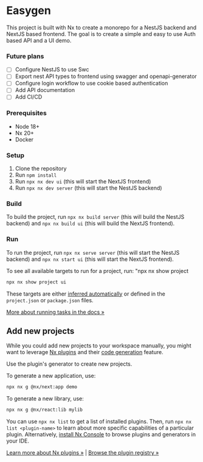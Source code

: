 # Easygen

This project is built with Nx to create a monorepo for a NestJS backend and NextJS based frontend.
The goal is to create a simple and easy to use Auth based API and a UI demo.

### Future plans

- [ ] Configure NestJS to use Swc
- [ ] Export nest API types to frontend using swagger and openapi-generator
- [ ] Configure login workflow to use cookie based authentication
- [ ] Add API documentation
- [ ] Add CI/CD

### Prerequisites

- Node 18+
- Nx 20+
- Docker

### Setup

1. Clone the repository
2. Run `npm install`
3. Run `npx nx dev ui` (this will start the NextJS frontend)
4. Run `npx nx dev server` (this will start the NestJS backend)

### Build

To build the project, run `npx nx build server` (this will build the NestJS backend) and `npx nx build ui` (this will build the NextJS frontend).

### Run

To run the project, run `npx nx serve server` (this will start the NestJS backend) and `npx nx start ui` (this will start the NextJS frontend).

To see all available targets to run for a project, run:
"npx nx show project <app-name>
```sh
npx nx show project ui
```

These targets are either [inferred automatically](https://nx.dev/concepts/inferred-tasks?utm_source=nx_project&utm_medium=readme&utm_campaign=nx_projects) or defined in the `project.json` or `package.json` files.

[More about running tasks in the docs &raquo;](https://nx.dev/features/run-tasks?utm_source=nx_project&utm_medium=readme&utm_campaign=nx_projects)

## Add new projects

While you could add new projects to your workspace manually, you might want to leverage [Nx plugins](https://nx.dev/concepts/nx-plugins?utm_source=nx_project&utm_medium=readme&utm_campaign=nx_projects) and their [code generation](https://nx.dev/features/generate-code?utm_source=nx_project&utm_medium=readme&utm_campaign=nx_projects) feature.

Use the plugin's generator to create new projects.

To generate a new application, use:

```sh
npx nx g @nx/next:app demo
```

To generate a new library, use:

```sh
npx nx g @nx/react:lib mylib
```

You can use `npx nx list` to get a list of installed plugins. Then, run `npx nx list <plugin-name>` to learn about more specific capabilities of a particular plugin. Alternatively, [install Nx Console](https://nx.dev/getting-started/editor-setup?utm_source=nx_project&utm_medium=readme&utm_campaign=nx_projects) to browse plugins and generators in your IDE.

[Learn more about Nx plugins &raquo;](https://nx.dev/concepts/nx-plugins?utm_source=nx_project&utm_medium=readme&utm_campaign=nx_projects) | [Browse the plugin registry &raquo;](https://nx.dev/plugin-registry?utm_source=nx_project&utm_medium=readme&utm_campaign=nx_projects)


